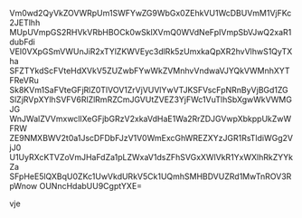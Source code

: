 Vm0wd2QyVkZOVWRpUm1SWFYwZG9WbGx0ZEhkVU1WcDBUVmM1VjFKc2JETlhh
MUpUVmpGS2RHVkVRbHBOCk0wSklXVmQ0WVdNeFpIVmpSbVJwQ2xaR1dubFdi
VEI0VXpGSmVWUnJiR2xTYlZKWVEyc3dlRk5zUmxkaQpXR2hvVlhwS1QyTXha
SFZTYkdScFVteHdXVkV5ZUZwbFYwWkZVMnhvVndwaVJYQkVWMnhXYTFReVRu
Sk8KVm1SaFVteGFjRlZ0TlVOV1ZrVjVUVlYwVTJKSFVscFpNRnByVjBGd1ZG
SlZjRVpXYlhSVFV6RlZlRmRZCmJGVUtZVEZ3YjFWc1VuTlhSbXgwWkVWMGJG
WnJWalZVVmxwcllXeGFjbGRzV2xkaVdHaE1Wa2RrZDJGVwpXbkppUkZwWFRW
ZE9NMXBWV2t0a1JscDFDbFJzV1V0WmExcGhWREZXYzJGR1RsTldiWGg2VjJ0
U1UyRXcKTVZoVmJHaFdZa1pLZWxaV1dsZFhSVGxXWlVkR1YxWXlhRkZYYkZa
SFpHeE5lQXBqU0ZKc1UwVkdURkV5Ck1UQmhSMHBDVUZRd1MwTnROV3RpWnow
OUNncHdabUU9CgptYXE=

vje